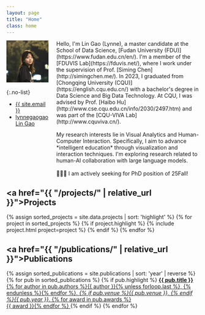 ```yaml
---
layout: page
title: "Home"
class: home
---
```


<div class="columns" markdown="1">

<div class="me" markdown="1">
<picture>
  <source srcset='/images/lynnegao.jpg' type='image/jpeg' />
  <img
    src='/images/lynnegao.jpg'
    alt='Lin Gao'>
</picture>


{:.no-list}
* <a href="mailto:{{ site.email }}"><i class="fas fa-envelope"></i>  {{ site.email }}</a>
* <a href="https://github.com/lynnegaogao"><i class="fab fa-github" aria-hidden="true"></i> lynnegaogao</a>
<a href="https://scholar.google.com/citations?user=9VqrBe0AAAAJ"><i class="fas fa-fw fa-graduation-cap" aria-hidden="true"></i> Lin Gao</a>
<!--<a href="https://scholar.google.com/citations?user=9VqrBe0AAAAJ"><i class="fas fa-id-card" aria-hidden="true"></i></a>-->
<!--<a href="https://twitter.com/Lynnegaogao"><i class="fab fa-twitter" aria-hidden="true"></i>Lynnegaogao</a>--> 
</div>

<div class="intro" markdown="1">
Hello, I'm Lin Gao (Lynne), a master candidate at the School of Data Science, [Fudan University (FDU)](https://www.fudan.edu.cn/en/). I'm a member of the [FDUVIS Lab](https://fduvis.net/), where I work under the supervision of Prof. [Siming Chen](http://simingchen.me/). In 2023, I graduated from [Chongqing University (CQU)](https://english.cqu.edu.cn/) with a bachelor's degree in Data Science and Big Data Technology. At CQU, I was advised by Prof. [Haibo Hu](http://www.cse.cqu.edu.cn/info/2030/2497.htm) and was part of the [CQU-VIVA Lab](http://www.cquviva.cn/).
<br><br>
My research interests lie in Visual Analytics and Human-Computer Interaction. Specifically, I aim to advance *intelligent education* through visualization and interaction techniques. I'm exploring research related to human-AI collaboration with large language models.
<br><br>
<span class="bounce">🙋🏻‍♀️ I am actively seeking for PhD position of 25Fall!</span>

</div>

</div>


## <a href="{{ "/projects/" | relative_url }}">Projects</a>

<div class="featured-projects">
  {% assign sorted_projects = site.data.projects | sort: 'highlight' %}
  {% for project in sorted_projects %}
    {% if project.highlight %}
      {% include project.html project=project %}
    {% endif %}
  {% endfor %}
</div>

<!--<a href="{{ "/projects/" | relative_url }}" class="button">
  <i class="fas fa-chevron-circle-right"></i>
  Show More Projects
</a>-->

## <a href="{{ "/publications/" | relative_url }}">Publications</a>

<div class="featured-publications">
  {% assign sorted_publications = site.publications | sort: 'year' | reverse %}
  {% for pub in sorted_publications %}
    {% if pub.highlight %}
      <a href="{{ pub.pdf }}" class="publication">
        <strong>{{ pub.title }}</strong>
        <span class="authors">{% for author in pub.authors %}{{ author }}{% unless forloop.last %}, {% endunless %}{% endfor %}</span>.
        <i>{% if pub.venue %}{{ pub.venue }}, {% endif %}{{ pub.year }}</i>.
        {% for award in pub.awards %}<br/><span class="award"><i class="fas fa-{% if award == "Best Paper Award" %}trophy{% else %}award{% endif %}" aria-hidden="true"></i> {{ award }}</span>{% endfor %}
      </a>
    {% endif %}
  {% endfor %}
</div>

<!--<a href="{{ "/publications/" | relative_url }}" class="button">
  <i class="fas fa-chevron-circle-right"></i>
  Show All Publications
</a>-->

